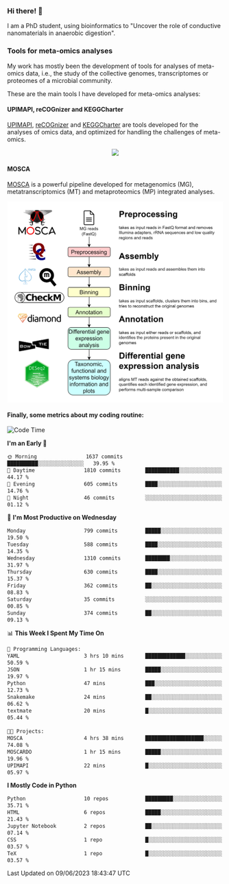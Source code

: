 ### Hi there! 👋

I am a PhD student, using bioinformatics to "Uncover the role of conductive nanomaterials in anaerobic digestion".

### Tools for meta-omics analyses

My work has mostly been the development of tools for analyses of meta-omics data, i.e., the study of the collective genomes, transcriptomes or proteomes of a microbial community.

These are the main tools I have developed for meta-omics analyses:

#### UPIMAPI, reCOGnizer and KEGGCharter

[UPIMAPI](https://github.com/iquasere/UPIMAPI), [reCOGnizer](https://github.com/iquasere/reCOGnizer) and [KEGGCharter](https://github.com/iquasere/KEGGCharter) are tools developed for the analyses of omics data, and optimized for handling the challenges of meta-omics.

<p align="center">
    <img src="assets/annotation_paper.png">
</p>

#### MOSCA

[MOSCA](https://github.com/iquasere/MOSCA) is a powerful pipeline developed for metagenomics (MG), metatranscriptomics (MT) and metaproteomics (MP) integrated analyses.

<p align="center">
    <img src="assets/mosca_workflow.png" align="center" width="700">
</p>


#### Finally, some metrics about my coding routine:

<!--START_SECTION:waka-->
![Code Time](http://img.shields.io/badge/Code%20Time-588%20hrs%201%20min-blue)

**I'm an Early 🐤** 

```text
🌞 Morning                1637 commits        ██████████░░░░░░░░░░░░░░░   39.95 % 
🌆 Daytime                1810 commits        ███████████░░░░░░░░░░░░░░   44.17 % 
🌃 Evening                605 commits         ████░░░░░░░░░░░░░░░░░░░░░   14.76 % 
🌙 Night                  46 commits          ░░░░░░░░░░░░░░░░░░░░░░░░░   01.12 % 
```
📅 **I'm Most Productive on Wednesday** 

```text
Monday                   799 commits         █████░░░░░░░░░░░░░░░░░░░░   19.50 % 
Tuesday                  588 commits         ████░░░░░░░░░░░░░░░░░░░░░   14.35 % 
Wednesday                1310 commits        ████████░░░░░░░░░░░░░░░░░   31.97 % 
Thursday                 630 commits         ████░░░░░░░░░░░░░░░░░░░░░   15.37 % 
Friday                   362 commits         ██░░░░░░░░░░░░░░░░░░░░░░░   08.83 % 
Saturday                 35 commits          ░░░░░░░░░░░░░░░░░░░░░░░░░   00.85 % 
Sunday                   374 commits         ██░░░░░░░░░░░░░░░░░░░░░░░   09.13 % 
```


📊 **This Week I Spent My Time On** 

```text
💬 Programming Languages: 
YAML                     3 hrs 10 mins       █████████████░░░░░░░░░░░░   50.59 % 
JSON                     1 hr 15 mins        █████░░░░░░░░░░░░░░░░░░░░   19.97 % 
Python                   47 mins             ███░░░░░░░░░░░░░░░░░░░░░░   12.73 % 
Snakemake                24 mins             ██░░░░░░░░░░░░░░░░░░░░░░░   06.62 % 
textmate                 20 mins             █░░░░░░░░░░░░░░░░░░░░░░░░   05.44 % 

🐱‍💻 Projects: 
MOSCA                    4 hrs 38 mins       ███████████████████░░░░░░   74.08 % 
MOSCARDO                 1 hr 15 mins        █████░░░░░░░░░░░░░░░░░░░░   19.96 % 
UPIMAPI                  22 mins             █░░░░░░░░░░░░░░░░░░░░░░░░   05.97 % 
```

**I Mostly Code in Python** 

```text
Python                   10 repos            █████████░░░░░░░░░░░░░░░░   35.71 % 
HTML                     6 repos             █████░░░░░░░░░░░░░░░░░░░░   21.43 % 
Jupyter Notebook         2 repos             ██░░░░░░░░░░░░░░░░░░░░░░░   07.14 % 
CSS                      1 repo              █░░░░░░░░░░░░░░░░░░░░░░░░   03.57 % 
TeX                      1 repo              █░░░░░░░░░░░░░░░░░░░░░░░░   03.57 % 
```




 Last Updated on 09/06/2023 18:43:47 UTC
<!--END_SECTION:waka-->
